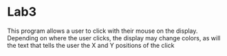 # Lab3

This program allows a user to click with their mouse on the display. Depending on where the user clicks, the display may change colors, as will the text that tells the user the X and Y positions of the click
